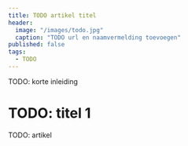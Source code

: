 ```yaml
---
title: TODO artikel titel
header:
  image: "/images/todo.jpg"
  caption: "TODO url en naamvermelding toevoegen"
published: false
tags:
  - TODO
---
```


TODO: korte inleiding

# TODO: titel 1
TODO: artikel